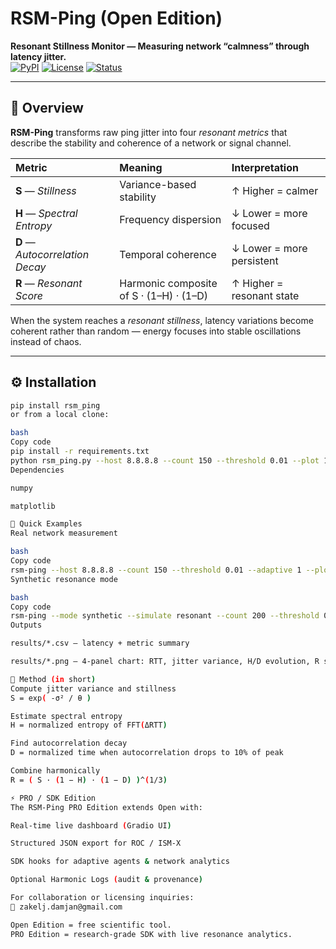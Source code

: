 # RSM-Ping (Open Edition)
**Resonant Stillness Monitor — Measuring network “calmness” through latency jitter.**  
[![PyPI](https://img.shields.io/pypi/v/rsm_ping.svg)](https://pypi.org/project/rsm_ping/)
[![License](https://img.shields.io/badge/license-Apache--2.0-blue.svg)](./LICENSE)
[![Status](https://img.shields.io/badge/status-stable-brightgreen.svg)](#)

---

## 🌊 Overview
**RSM-Ping** transforms raw ping jitter into four *resonant metrics* that describe the stability and coherence of a network or signal channel.

| Metric | Meaning | Interpretation |
|:--|:--|:--|
| **S** — *Stillness* | Variance-based stability | ↑ Higher = calmer |
| **H** — *Spectral Entropy* | Frequency dispersion | ↓ Lower = more focused |
| **D** — *Autocorrelation Decay* | Temporal coherence | ↓ Lower = more persistent |
| **R** — *Resonant Score* | Harmonic composite of S · (1–H) · (1–D) | ↑ Higher = resonant state |

When the system reaches a *resonant stillness*, latency variations become coherent rather than random — energy focuses into stable oscillations instead of chaos.

---

## ⚙️ Installation

```bash
pip install rsm_ping
or from a local clone:

bash
Copy code
pip install -r requirements.txt
python rsm_ping.py --host 8.8.8.8 --count 150 --threshold 0.01 --plot 1
Dependencies

numpy

matplotlib

🚀 Quick Examples
Real network measurement

bash
Copy code
rsm-ping --host 8.8.8.8 --count 150 --threshold 0.01 --adaptive 1 --plot 1
Synthetic resonance mode

bash
Copy code
rsm-ping --mode synthetic --simulate resonant --count 200 --threshold 0.01 --plot 1
Outputs

results/*.csv — latency + metric summary

results/*.png — 4-panel chart: RTT, jitter variance, H/D evolution, R score

🧠 Method (in short)
Compute jitter variance and stillness
S = exp( -σ² / θ )

Estimate spectral entropy
H = normalized entropy of FFT(ΔRTT)

Find autocorrelation decay
D = normalized time when autocorrelation drops to 10% of peak

Combine harmonically
R = ( S · (1 − H) · (1 − D) )^(1/3)

⚡️ PRO / SDK Edition
The RSM-Ping PRO Edition extends Open with:

Real-time live dashboard (Gradio UI)

Structured JSON export for ROC / ISM-X

SDK hooks for adaptive agents & network analytics

Optional Harmonic Logs (audit & provenance)

For collaboration or licensing inquiries:
📧 zakelj.damjan@gmail.com

Open Edition = free scientific tool.
PRO Edition = research-grade SDK with live resonance analytics.
